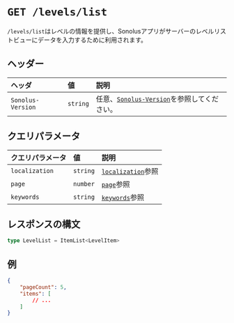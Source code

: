 # `GET /levels/list`

`/levels/list`はレベルの情報を提供し、Sonolusアプリがサーバーのレベルリストビューにデータを入力するために利用されます。

## ヘッダー

ヘッダ | 値 | 説明
:-- | :-- | :--
`Sonolus-Version` | `string` | 任意、[`Sonolus-Version`](../headers/sonolus-version)を参照してください。

## クエリパラメータ

クエリパラメータ | 値 | 説明
:-- | :-- | :--
`localization` | `string` | [`localization`](../query-parameters/localization)参照
`page` | `number` | [`page`](../query-parameters/page)参照
`keywords` | `string` | [`keywords`](../query-parameters/keywords)参照

## レスポンスの構文

```ts
type LevelList = ItemList<LevelItem>
```

## 例

```json
{
    "pageCount": 5,
    "items": [
        // ...
    ]
}
```
